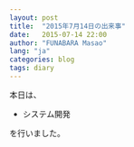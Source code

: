 ```yaml
---
layout: post
title:  "2015年7月14日の出来事"
date:   2015-07-14 22:00
author: "FUNABARA Masao"
lang: "ja"
categories: blog
tags: diary
---
```


本日は、

* システム開発

を行いました。
